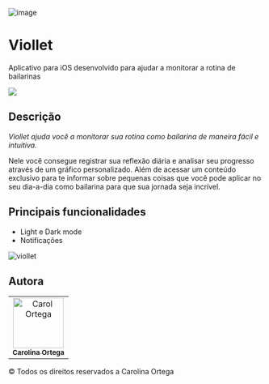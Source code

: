 ![image](https://user-images.githubusercontent.com/70045652/206064297-021a0421-7c14-4b66-9db2-dc507ef9ff7f.png)

# Viollet
Aplicativo para iOS desenvolvido para ajudar a monitorar a rotina de bailarinas

<p align="left">
</a>
    <a href="https://apps.apple.com/br/app/viollet/id1579208383">
        <img src="https://img.shields.io/badge/App_Store-0D96F6?style=for-the-badge&logo=app-store&logoColor=white" />
    </a>
</p>

## Descrição
*Viollet ajuda você a monitorar sua rotina como bailarina de maneira fácil e intuitiva.*

Nele você consegue registrar sua reflexão diária e analisar seu progresso através de um gráfico personalizado. Além de acessar um conteúdo exclusivo para te informar sobre pequenas coisas que você pode aplicar no seu dia-a-dia como bailarina para que sua jornada seja incrível.

## Principais funcionalidades
- Light e Dark mode
- Notificações

![viollet](https://user-images.githubusercontent.com/70045652/206064897-c9e26686-248a-4900-8254-8852288bb37d.png)


## Autora
<table>
    <tr>
        <td align="center">
            <a href="https://github.com/cahhortega">
                <img src="https://user-images.githubusercontent.com/70045652/206054165-a98dba17-a400-4af6-94d7-181ae69c1f86.png" width="100px;" alt="Carol Ortega"/><br>
                <sub>
                    <b>Carolina Ortega</b>
                </sub>
            </a>
        </td>
    </tr>
</table>

© Todos os direitos reservados a Carolina Ortega
